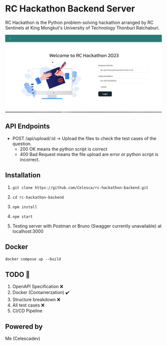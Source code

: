 # RC Hackathon Backend Server

RC Hackathon is the Python problem-solving hackathon arranged by RC Sentinels at King Mongkut's University of Technology Thonburi Ratchaburi.

![rchackathon](https://github.com/Celesca/Celesca/blob/main/Project%20Picture/RC_Hackathon.PNG)

## API Endpoints

* POST /api/upload/:id -> Upload the files to check the test cases of the question.
  - 200 OK means the python script is correct
  - 400 Bad Request means the file upload are error or python script is incorrect.

## Installation

1. `git clone https://github.com/Celesca/rc-hackathon-backend.git`

2. `cd rc-hackathon-backend`

3. `npm install`

4. `npm start`

5. Testing server with Postman or Bruno (Swagger currently unavailable) at localhost:3000

## Docker

`docker compose up --build`

## TODO 🥇

1. OpenAPI Specification ❌
2. Docker (Containerzation) ✔️
3. Structure breakdown ❌
4. All test cases ❌
5. CI/CD Pipeline


## Powered by
Me (Celescadev)
